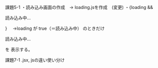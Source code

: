 課題5-1
・読み込み画面の作成　→ loading.jsを作成　(変更)
・{loading && <p>読み込み中…</p>}
　→loading が true（＝読み込み中） のときだけ
  <p>読み込み中…</p> を 表示する。

  課題7-1
  .jsx, jsの違い使い分け


